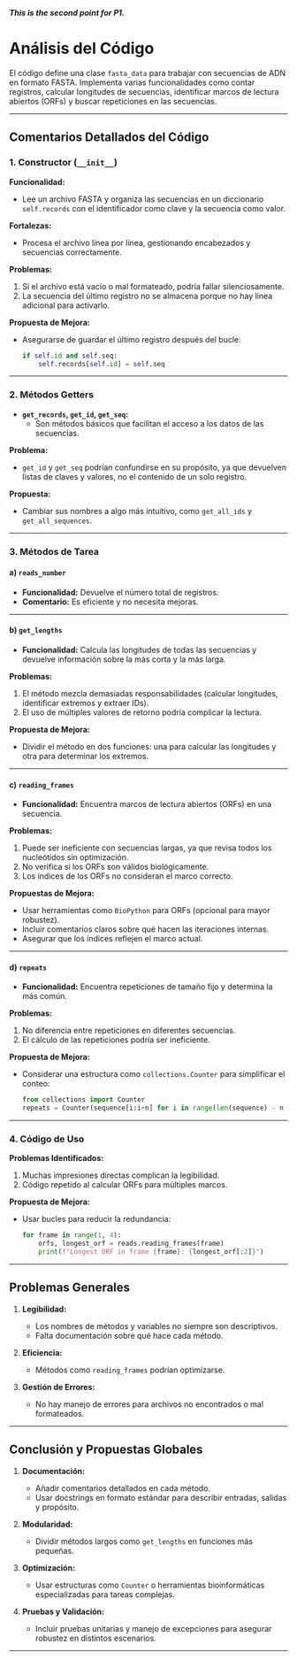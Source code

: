 ***This is the second point for P1.***



# Análisis del Código

El código define una clase `fasta_data` para trabajar con secuencias de ADN en formato FASTA. Implementa varias funcionalidades como contar registros, calcular longitudes de secuencias, identificar marcos de lectura abiertos (ORFs) y buscar repeticiones en las secuencias.

---

## Comentarios Detallados del Código

### 1. Constructor (`__init__`)
**Funcionalidad:**
- Lee un archivo FASTA y organiza las secuencias en un diccionario `self.records` con el identificador como clave y la secuencia como valor.

**Fortalezas:**
- Procesa el archivo línea por línea, gestionando encabezados y secuencias correctamente.

**Problemas:**
1. Si el archivo está vacío o mal formateado, podría fallar silenciosamente.
2. La secuencia del último registro no se almacena porque no hay línea adicional para activarlo.

**Propuesta de Mejora:**
- Asegurarse de guardar el último registro después del bucle:
    ```python
    if self.id and self.seq:
        self.records[self.id] = self.seq
    ```

---

### 2. Métodos Getters
- **`get_records`, `get_id`, `get_seq`:**
  - Son métodos básicos que facilitan el acceso a los datos de las secuencias.

**Problema:**
- `get_id` y `get_seq` podrían confundirse en su propósito, ya que devuelven listas de claves y valores, no el contenido de un solo registro.

**Propuesta:**
- Cambiar sus nombres a algo más intuitivo, como `get_all_ids` y `get_all_sequences`.

---

### 3. Métodos de Tarea

#### a) `reads_number`
- **Funcionalidad:** Devuelve el número total de registros.
- **Comentario:** Es eficiente y no necesita mejoras.

---

#### b) `get_lengths`
- **Funcionalidad:** Calcula las longitudes de todas las secuencias y devuelve información sobre la más corta y la más larga.

**Problemas:**
1. El método mezcla demasiadas responsabilidades (calcular longitudes, identificar extremos y extraer IDs).
2. El uso de múltiples valores de retorno podría complicar la lectura.

**Propuesta de Mejora:**
- Dividir el método en dos funciones: una para calcular las longitudes y otra para determinar los extremos.

---

#### c) `reading_frames`
- **Funcionalidad:** Encuentra marcos de lectura abiertos (ORFs) en una secuencia.

**Problemas:**
1. Puede ser ineficiente con secuencias largas, ya que revisa todos los nucleótidos sin optimización.
2. No verifica si los ORFs son válidos biológicamente.
3. Los índices de los ORFs no consideran el marco correcto.

**Propuestas de Mejora:**
- Usar herramientas como `BioPython` para ORFs (opcional para mayor robustez).
- Incluir comentarios claros sobre qué hacen las iteraciones internas.
- Asegurar que los índices reflejen el marco actual.

---

#### d) `repeats`
- **Funcionalidad:** Encuentra repeticiones de tamaño fijo y determina la más común.

**Problemas:**
1. No diferencia entre repeticiones en diferentes secuencias.
2. El cálculo de las repeticiones podría ser ineficiente.

**Propuesta de Mejora:**
- Considerar una estructura como `collections.Counter` para simplificar el conteo:
    ```python
    from collections import Counter
    repeats = Counter(sequence[i:i+n] for i in range(len(sequence) - n + 1))
    ```

---

### 4. Código de Uso
**Problemas Identificados:**
1. Muchas impresiones directas complican la legibilidad.
2. Código repetido al calcular ORFs para múltiples marcos.

**Propuesta de Mejora:**
- Usar bucles para reducir la redundancia:
    ```python
    for frame in range(1, 4):
        orfs, longest_orf = reads.reading_frames(frame)
        print(f"Longest ORF in frame {frame}: {longest_orf[:2]}")
    ```

---

## Problemas Generales
1. **Legibilidad:**
   - Los nombres de métodos y variables no siempre son descriptivos.
   - Falta documentación sobre qué hace cada método.

2. **Eficiencia:**
   - Métodos como `reading_frames` podrían optimizarse.

3. **Gestión de Errores:**
   - No hay manejo de errores para archivos no encontrados o mal formateados.

---

## Conclusión y Propuestas Globales
1. **Documentación:**
   - Añadir comentarios detallados en cada método.
   - Usar docstrings en formato estándar para describir entradas, salidas y propósito.

2. **Modularidad:**
   - Dividir métodos largos como `get_lengths` en funciones más pequeñas.

3. **Optimización:**
   - Usar estructuras como `Counter` o herramientas bioinformáticas especializadas para tareas complejas.

4. **Pruebas y Validación:**
   - Incluir pruebas unitarias y manejo de excepciones para asegurar robustez en distintos escenarios.

---
